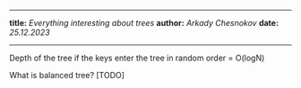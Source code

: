 ___
**title:** *Everything interesting about trees*
**author:** *Arkady Chesnokov*
**date:** *25.12.2023*
___

Depth of the tree if the keys enter the tree in random order = O(logN)

What is balanced tree? [TODO]